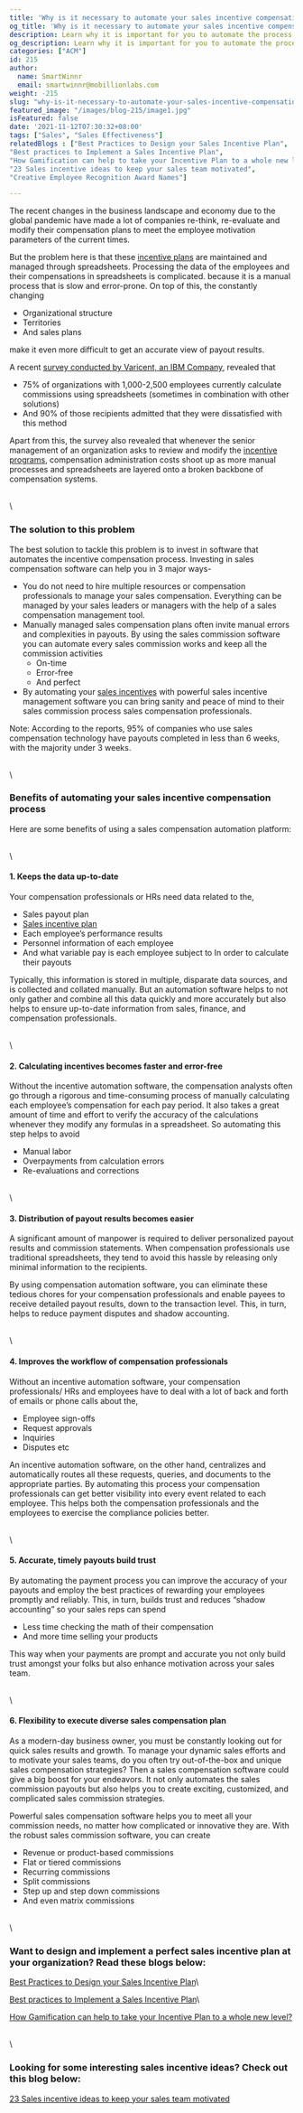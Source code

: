 ```yaml
---
title: 'Why is it necessary to automate your sales incentive compensation?'
og_title: 'Why is it necessary to automate your sales incentive compensation?'
description: Learn why it is important for you to automate the process of calculating your sales incentive compensation
og_description: Learn why it is important for you to automate the process of calculating your sales incentive compensation
categories: ["ACM"]
id: 215
author:
  name: SmartWinnr
  email: smartwinnr@mobillionlabs.com
weight: -215
slug: "why-is-it-necessary-to-automate-your-sales-incentive-compensation"
featured_image: "/images/blog-215/image1.jpg"
isFeatured: false
date: '2021-11-12T07:30:32+08:00'
tags: ["Sales", "Sales Effectiveness"]
relatedBlogs : ["Best Practices to Design your Sales Incentive Plan",
"Best practices to Implement a Sales Incentive Plan",
"How Gamification can help to take your Incentive Plan to a whole new level?",
"23 Sales incentive ideas to keep your sales team motivated",
"Creative Employee Recognition Award Names"]

---
```


The recent changes in the business landscape and economy due to the global pandemic have made a lot of companies re-think, re-evaluate and modify their compensation plans to meet the employee motivation parameters of the current times. 

But the problem here is that these [incentive plans](https://www.smartwinnr.com/post/best-practices-to-design-your-sales-incentive-plan/) are maintained and managed through spreadsheets. Processing the data of the employees and their compensations in spreadsheets is complicated. because it is a manual process that is slow and error-prone. On top of this, the constantly changing 

* Organizational structure
* Territories
* And sales plans

make it even more difficult to get an accurate view of payout results. 

<div class="ml_special_div_blog ml-margin-bottom10">
  <div class="ml_special_div_blog_content ml-margin-top10 ml-margin-bottom10">
    <p>A recent <a href="https://www.revelwood.com/uploads/whitepapers/ICM/WP_Automating-Incentive-Compensation_IBM_Cognos-ICM.pdf">survey conducted by Varicent, an IBM Company</a>, revealed that </p>
    <ul>
      <li>75% of organizations with 1,000-2,500 employees currently calculate commissions using spreadsheets (sometimes in combination with other solutions)</li>
      <li>And 90% of those recipients admitted that they were dissatisfied with this method</li>
    </ul>
  </div>
</div>


Apart from this, the survey also revealed that whenever the senior management of an organization asks to review and modify the [incentive programs](https://www.smartwinnr.com/post/best-practices-to-implement-a-sales-incentive-plan/), compensation administration costs shoot up as more manual processes and spreadsheets are layered onto a broken backbone of compensation systems.

\
\

### **The solution to this problem**

The best solution to tackle this problem is to invest in software that automates the incentive compensation process. Investing in sales compensation software can help you in 3 major ways-

* You do not need to hire multiple resources or compensation professionals to manage your sales compensation. Everything can be managed by your sales leaders or managers with the help of a sales compensation management tool.
* Manually managed sales compensation plans often invite manual errors and complexities in payouts. By using the sales commission software you can automate every sales commission works and keep all the commission activities 
  * On-time 
  * Error-free
  * And perfect 
* By automating your [sales incentives](https://www.smartwinnr.com/post/sales-incentive-ideas-to-keep-your-sales-team-motivated/) with powerful sales incentive management software you can bring sanity and peace of mind to their sales commission process sales compensation professionals. 

<div class="ml_pro_tip ml-margin-bottom20">
  <span class="ml_text_bold">Note:</span> According to the reports, 95% of companies who use sales compensation technology have payouts completed in less than 6 weeks, with the majority under 3 weeks.
</div>

\
\

### **Benefits of automating your sales incentive compensation process**

Here are some benefits of using a sales compensation automation platform: 

\
\

#### **1. Keeps the data up-to-date**

Your compensation professionals or HRs need data related to the, 

* Sales payout plan 
* [Sales incentive plan](https://www.smartwinnr.com/post/how-gamification-can-help-to-take-your-incentive-plan-to-a-whole-new-level/)
* Each employee’s performance results 
* Personnel information of each employee 
* And what variable pay is each employee subject to In order to calculate their payouts

Typically, this information is stored in multiple, disparate data sources, and is collected and collated manually. But an automation software helps to not only gather and combine all this data quickly and more accurately but also helps to ensure up-to-date information from sales, finance, and compensation professionals.

\
\

#### **2. Calculating incentives becomes faster and error-free**

Without the incentive automation software, the compensation analysts often go through a rigorous and time-consuming process of manually calculating each employee’s compensation for each pay period. It also takes a great amount of time and effort to verify the accuracy of the calculations whenever they modify any formulas in a spreadsheet. So automating this step helps to avoid 

* Manual labor 
* Overpayments from calculation errors 
* Re-evaluations and corrections

\
\

#### **3. Distribution of payout results becomes easier**

A significant amount of manpower is required to deliver personalized payout results and commission statements. When compensation professionals use traditional spreadsheets, they tend to avoid this hassle by releasing only minimal information to the recipients. 

By using compensation automation software, you can eliminate these tedious chores for your compensation professionals and enable payees to receive detailed payout results, down to the transaction level. This, in turn, helps to reduce payment disputes and shadow accounting. 

\
\

#### **4. Improves the workflow of compensation professionals**
Without an incentive automation software, your compensation professionals/ HRs and employees have to deal with a lot of back and forth of emails or phone calls about the,

* Employee sign-offs 
* Request approvals 
* Inquiries 
* Disputes etc 

An incentive automation software, on the other hand, centralizes and automatically routes all these requests, queries, and documents to the appropriate parties. By automating this process your compensation professionals can get better visibility into every event related to each employee. This helps both the compensation professionals and the employees to exercise the compliance policies better.

\
\

#### **5. Accurate, timely payouts build trust**

By automating the payment process you can improve the accuracy of your payouts and employ the best practices of rewarding your employees promptly and reliably. This, in turn, builds trust and reduces “shadow accounting” so your sales reps can spend 

* Less time checking the math of their compensation
* And more time selling your products

This way when your payments are prompt and accurate you not only build trust amongst your folks but also enhance motivation across your sales team. 

\
\

#### **6. Flexibility to execute diverse sales compensation plan**

As a modern-day business owner, you must be constantly looking out for quick sales results and growth. To manage your dynamic sales efforts and to motivate your sales teams, do you often try out-of-the-box and unique sales compensation strategies? Then a sales compensation software could give a big boost for your endeavors. It not only automates the sales commission payouts but also helps you to create exciting, customized, and complicated sales commission strategies.

Powerful sales compensation software helps you to meet all your commission needs, no matter how complicated or innovative they are. With the robust sales commission software, you can create 

* Revenue or product-based commissions 
* Flat or tiered commissions
* Recurring commissions
* Split commissions
* Step up and step down commissions
* And even matrix commissions

\
\

### Want to design and implement a perfect sales incentive plan at your organization? Read these blogs below:

[Best Practices to Design your Sales Incentive Plan](https://smartwinnr.com/post/best-practices-to-design-your-sales-incentive-plan/)\

[Best practices to Implement a Sales Incentive Plan](https://smartwinnr.com/post/best-practices-to-implement-a-sales-incentive-plan/)\

[How Gamification can help to take your Incentive Plan to a whole new level?](https://www.smartwinnr.com/post/how-gamification-can-help-to-take-your-incentive-plan-to-a-whole-new-level/)

\
\

### Looking for some interesting sales incentive ideas? Check out this blog below:

[23 Sales incentive ideas to keep your sales team motivated](https://smartwinnr.com/post/sales-incentive-ideas-to-keep-your-sales-team-motivated/)
